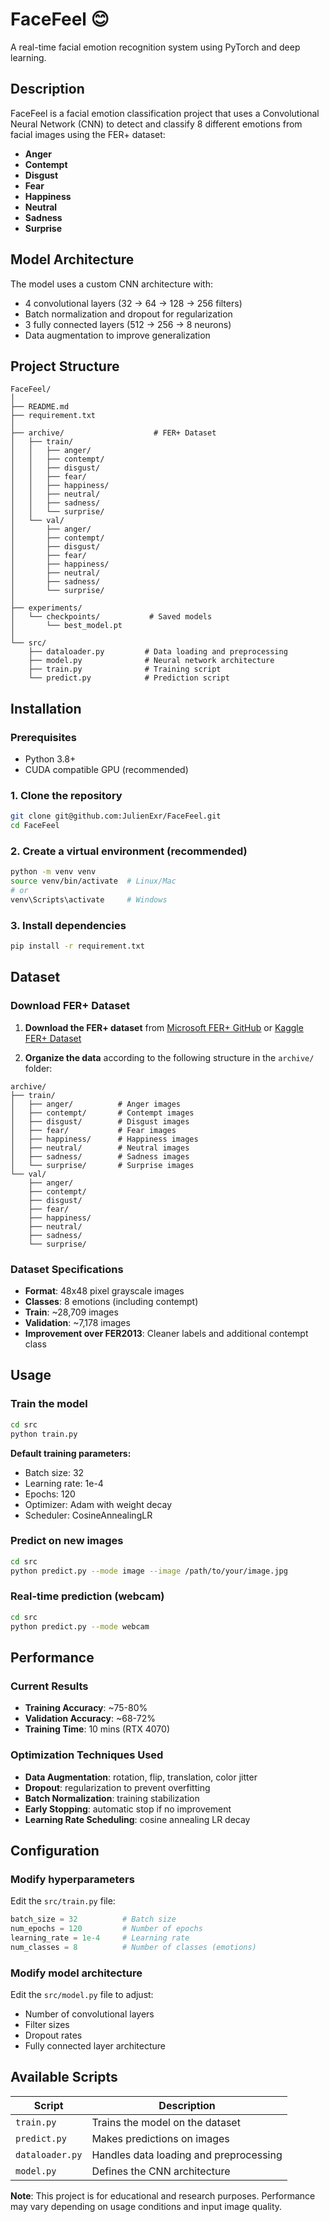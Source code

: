 # FaceFeel 😊

A real-time facial emotion recognition system using PyTorch and deep learning.

## Description

FaceFeel is a facial emotion classification project that uses a Convolutional Neural Network (CNN) to detect and classify 8 different emotions from facial images using the FER+ dataset:

- **Anger** 
- **Contempt** 
- **Disgust** 
- **Fear** 
- **Happiness** 
- **Neutral** 
- **Sadness** 
- **Surprise** 

## Model Architecture

The model uses a custom CNN architecture with:
- 4 convolutional layers (32 → 64 → 128 → 256 filters)
- Batch normalization and dropout for regularization
- 3 fully connected layers (512 → 256 → 8 neurons)
- Data augmentation to improve generalization

## Project Structure

```
FaceFeel/
│
├── README.md
├── requirement.txt
│
├── archive/                    # FER+ Dataset
│   ├── train/
│   │   ├── anger/
│   │   ├── contempt/
│   │   ├── disgust/
│   │   ├── fear/
│   │   ├── happiness/
│   │   ├── neutral/
│   │   ├── sadness/
│   │   └── surprise/
│   └── val/
│       ├── anger/
│       ├── contempt/
│       ├── disgust/
│       ├── fear/
│       ├── happiness/
│       ├── neutral/
│       ├── sadness/
│       └── surprise/
│
├── experiments/
│   └── checkpoints/           # Saved models
│       └── best_model.pt
│
└── src/
    ├── dataloader.py         # Data loading and preprocessing
    ├── model.py              # Neural network architecture
    ├── train.py              # Training script
    └── predict.py            # Prediction script
```

## Installation

### Prerequisites
- Python 3.8+
- CUDA compatible GPU (recommended)

### 1. Clone the repository
```bash
git clone git@github.com:JulienExr/FaceFeel.git
cd FaceFeel
```

### 2. Create a virtual environment (recommended)
```bash
python -m venv venv
source venv/bin/activate  # Linux/Mac
# or
venv\Scripts\activate     # Windows
```

### 3. Install dependencies
```bash
pip install -r requirement.txt
```

## Dataset

### Download FER+ Dataset

1. **Download the FER+ dataset** from [Microsoft FER+ GitHub](https://github.com/Microsoft/FERPlus) or [Kaggle FER+ Dataset](https://www.kaggle.com/datasets/mahmoudima/ferplus)

2. **Organize the data** according to the following structure in the `archive/` folder:

```
archive/
├── train/
│   ├── anger/          # Anger images
│   ├── contempt/       # Contempt images  
│   ├── disgust/        # Disgust images
│   ├── fear/           # Fear images
│   ├── happiness/      # Happiness images
│   ├── neutral/        # Neutral images
│   ├── sadness/        # Sadness images
│   └── surprise/       # Surprise images
└── val/
    ├── anger/
    ├── contempt/
    ├── disgust/
    ├── fear/
    ├── happiness/
    ├── neutral/
    ├── sadness/
    └── surprise/
```

### Dataset Specifications
- **Format**: 48x48 pixel grayscale images
- **Classes**: 8 emotions (including contempt)
- **Train**: ~28,709 images
- **Validation**: ~7,178 images
- **Improvement over FER2013**: Cleaner labels and additional contempt class

## Usage

### Train the model

```bash
cd src
python train.py
```

**Default training parameters:**
- Batch size: 32
- Learning rate: 1e-4
- Epochs: 120
- Optimizer: Adam with weight decay
- Scheduler: CosineAnnealingLR

### Predict on new images

```bash
cd src
python predict.py --mode image --image /path/to/your/image.jpg
```

### Real-time prediction (webcam)

```bash
cd src
python predict.py --mode webcam
```

## Performance

### Current Results
- **Training Accuracy**: ~75-80%
- **Validation Accuracy**: ~68-72%
- **Training Time**: 10 mins (RTX 4070)

### Optimization Techniques Used
- **Data Augmentation**: rotation, flip, translation, color jitter
- **Dropout**: regularization to prevent overfitting
- **Batch Normalization**: training stabilization
- **Early Stopping**: automatic stop if no improvement
- **Learning Rate Scheduling**: cosine annealing LR decay

## Configuration

### Modify hyperparameters

Edit the `src/train.py` file:

```python
batch_size = 32          # Batch size
num_epochs = 120         # Number of epochs
learning_rate = 1e-4     # Learning rate
num_classes = 8          # Number of classes (emotions)
```

### Modify model architecture

Edit the `src/model.py` file to adjust:
- Number of convolutional layers
- Filter sizes
- Dropout rates
- Fully connected layer architecture

## Available Scripts

| Script | Description |
|--------|-------------|
| `train.py` | Trains the model on the dataset |
| `predict.py` | Makes predictions on images |
| `dataloader.py` | Handles data loading and preprocessing |
| `model.py` | Defines the CNN architecture |

**Note**: This project is for educational and research purposes. Performance may vary depending on usage conditions and input image quality.